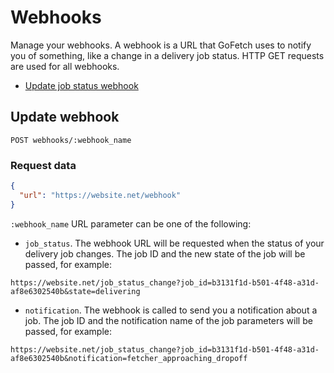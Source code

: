 # Webhooks

Manage your webhooks. A webhook is a URL that GoFetch uses to notify you of something, like a change in a delivery job status. HTTP GET requests are used for all webhooks.

* [Update job status webhook](#create-a-webhook)

## Update webhook

`POST webhooks/:webhook_name`

### Request data

```JSON
{
  "url": "https://website.net/webhook"
}
```

`:webhook_name` URL parameter can be one of the following:

* `job_status`. The webhook URL will be requested when the status of your delivery job changes. The job ID and the new state of the job will be passed, for example:

```
https://website.net/job_status_change?job_id=b3131f1d-b501-4f48-a31d-af8e6302540b&state=delivering
```

* `notification`. The webhook is called to send you a notification about a job. The job ID and the notification name of the job parameters will be passed, for example:

```
https://website.net/job_status_change?job_id=b3131f1d-b501-4f48-a31d-af8e6302540b&notification=fetcher_approaching_dropoff
```
